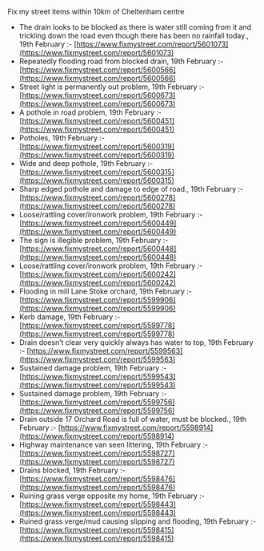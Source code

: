 Fix my street items within 10km of Cheltenham centre

<!-- fix_marker starts -->

- The drain looks to be blocked as there is water still coming from it and trickling down the road even though there has been no rainfall today., 19th February :- [https://www.fixmystreet.com/report/5601073](https://www.fixmystreet.com/report/5601073)
- Repeatedly flooding road from blocked drain, 19th February :- [https://www.fixmystreet.com/report/5600566](https://www.fixmystreet.com/report/5600566)
- Street light is permanently out problem, 19th February :- [https://www.fixmystreet.com/report/5600673](https://www.fixmystreet.com/report/5600673)
- A pothole in road problem, 19th February :- [https://www.fixmystreet.com/report/5600451](https://www.fixmystreet.com/report/5600451)
- Potholes, 19th February :- [https://www.fixmystreet.com/report/5600319](https://www.fixmystreet.com/report/5600319)
- Wide and deep pothole, 19th February :- [https://www.fixmystreet.com/report/5600315](https://www.fixmystreet.com/report/5600315)
- Sharp edged pothole and damage to edge of road., 19th February :- [https://www.fixmystreet.com/report/5600278](https://www.fixmystreet.com/report/5600278)
- Loose/rattling cover/ironwork problem, 19th February :- [https://www.fixmystreet.com/report/5600449](https://www.fixmystreet.com/report/5600449)
- The sign is illegible problem, 19th February :- [https://www.fixmystreet.com/report/5600448](https://www.fixmystreet.com/report/5600448)
- Loose/rattling cover/ironwork problem, 19th February :- [https://www.fixmystreet.com/report/5600242](https://www.fixmystreet.com/report/5600242)
- Flooding in mill Lane Stoke orchard, 19th February :- [https://www.fixmystreet.com/report/5599906](https://www.fixmystreet.com/report/5599906)
- Kerb damage, 19th February :- [https://www.fixmystreet.com/report/5599778](https://www.fixmystreet.com/report/5599778)
- Drain doesn’t clear very quickly always has water to top, 19th February :- [https://www.fixmystreet.com/report/5599563](https://www.fixmystreet.com/report/5599563)
- Sustained damage problem, 19th February :- [https://www.fixmystreet.com/report/5599543](https://www.fixmystreet.com/report/5599543)
- Sustained damage problem, 19th February :- [https://www.fixmystreet.com/report/5599756](https://www.fixmystreet.com/report/5599756)
- Drain outside 17 Orchard Road is full of water, must be blocked., 19th February :- [https://www.fixmystreet.com/report/5598914](https://www.fixmystreet.com/report/5598914)
- Highway maintenance van seen littering, 19th February :- [https://www.fixmystreet.com/report/5598727](https://www.fixmystreet.com/report/5598727)
- Drains blocked, 19th February :- [https://www.fixmystreet.com/report/5598476](https://www.fixmystreet.com/report/5598476)
- Ruining grass verge opposite my home, 19th February :- [https://www.fixmystreet.com/report/5598443](https://www.fixmystreet.com/report/5598443)
- Ruined grass verge/mud causing slipping and flooding, 19th February :- [https://www.fixmystreet.com/report/5598415](https://www.fixmystreet.com/report/5598415)

<!-- fix_marker ends -->